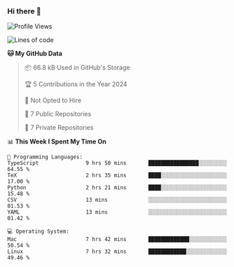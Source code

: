 ### Hi there 👋

<!--
**huayuan4396/huayuan4396** is a ✨ _special_ ✨ repository because its `README.md` (this file) appears on your GitHub profile.

Here are some ideas to get you started:

- 🔭 I’m currently working on ...
- 🌱 I’m currently learning ...
- 👯 I’m looking to collaborate on ...
- 🤔 I’m looking for help with ...
- 💬 Ask me about ...
- 📫 How to reach me: ...
- 😄 Pronouns: ...
- ⚡ Fun fact: ...
-->

<!--START_SECTION:waka-->
![Profile Views](http://img.shields.io/badge/Profile%20Views-1-blue)

![Lines of code](https://img.shields.io/badge/From%20Hello%20World%20I%27ve%20Written-250.6%20thousand%20lines%20of%20code-blue)

**🐱 My GitHub Data** 

> 📦 66.8 kB Used in GitHub's Storage 
 > 
> 🏆 5 Contributions in the Year 2024
 > 
> 🚫 Not Opted to Hire
 > 
> 📜 7 Public Repositories 
 > 
> 🔑 7 Private Repositories 
 > 
📊 **This Week I Spent My Time On** 

```text
💬 Programming Languages: 
TypeScript               9 hrs 50 mins       ████████████████░░░░░░░░░   64.55 % 
TeX                      2 hrs 35 mins       ████░░░░░░░░░░░░░░░░░░░░░   17.00 % 
Python                   2 hrs 21 mins       ████░░░░░░░░░░░░░░░░░░░░░   15.48 % 
CSV                      13 mins             ░░░░░░░░░░░░░░░░░░░░░░░░░   01.53 % 
YAML                     13 mins             ░░░░░░░░░░░░░░░░░░░░░░░░░   01.42 % 

💻 Operating System: 
Mac                      7 hrs 42 mins       █████████████░░░░░░░░░░░░   50.54 % 
Linux                    7 hrs 32 mins       ████████████░░░░░░░░░░░░░   49.46 % 
```


<!--END_SECTION:waka-->
